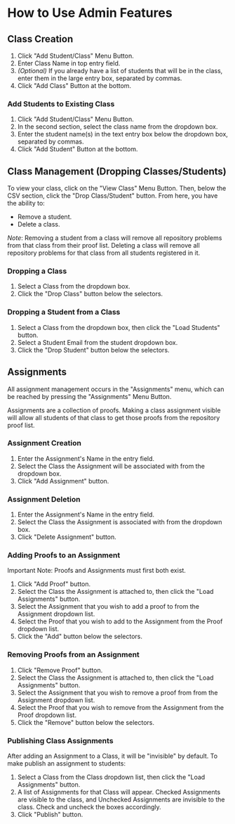 # How to Use Admin Features

## Class Creation

1. Click "Add Student/Class" Menu Button.
2. Enter Class Name in top entry field.
3. *(Optional)* If you already have a list of students that will be in the class, enter them in the large entry box, separated by commas.
4. Click "Add Class" Button at the bottom.

### Add Students to Existing Class

1. Click "Add Student/Class" Menu Button.
2. In the second section, select the class name from the dropdown box.
3. Enter the student name(s) in the text entry box below the dropdown box, separated by commas.
4. Click "Add Student" Button at the bottom.

## Class Management (Dropping Classes/Students)

To view your class, click on the "View Class" Menu Button. Then, below the CSV section, click the "Drop Class/Student" button.
From here, you have the ability to:
- Remove a student.
- Delete a class.

*Note*: Removing a student from a class will remove all repository problems from that class from their proof list. Deleting a class will remove all repository problems for that class from all students registered in it.

### Dropping a Class

1. Select a Class from the dropdown box.
2. Click the "Drop Class" button below the selectors.

### Dropping a Student from a Class

1. Select a Class from the dropdown box, then click the "Load Students" button.
2. Select a Student Email from the student dropdown box.
3. Click the "Drop Student" button below the selectors.

## Assignments

All assignment management occurs in the "Assignments" menu, which can be reached by pressing the "Assignments" Menu Button.

Assignments are a collection of proofs. Making a class assignment visible will allow all students of that class to get those proofs from the repository proof list.

### Assignment Creation

1. Enter the Assignment's Name in the entry field.
2. Select the Class the Assignment will be associated with from the dropdown box.
3. Click "Add Assignment" button.

### Assignment Deletion

1. Enter the Assignment's Name in the entry field.
2. Select the Class the Assignment is associated with from the dropdown box.
3. Click "Delete Assignment" button.

### Adding Proofs to an Assignment

Important Note: Proofs and Assignments must first both exist.

1. Click "Add Proof" button.
2. Select the Class the Assignment is attached to, then click the "Load Assignments" button.
3. Select the Assignment that you wish to add a proof to from the Assignment dropdown list.
4. Select the Proof that you wish to add to the Assignment from the Proof dropdown list.
5. Click the "Add" button below the selectors.

### Removing Proofs from an Assignment

1. Click "Remove Proof" button.
2. Select the Class the Assignment is attached to, then click the "Load Assignments" button.
3. Select the Assignment that you wish to remove a proof from from the Assignment dropdown list.
4. Select the Proof that you wish to remove from the Assignment from the Proof dropdown list.
5. Click the "Remove" button below the selectors.

### Publishing Class Assignments

After adding an Assignment to a Class, it will be "invisible" by default. To make publish an assignment to students:

1. Select a Class from the Class dropdown list, then click the "Load Assignments" button.
2. A list of Assignments for that Class will appear. Checked Assignments are visible to the class, and Unchecked Assignments are invisible to the class. Check and uncheck the boxes accordingly.
3. Click "Publish" button.

